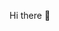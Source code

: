 Hi there 👋

<!--
**Villewalle98/Villewalle98** is a ✨ _special_ ✨ repository because its `README.md` (this file) appears on your GitHub profile.

Here are some ideas to get you started:

- 🔭 I’m currently working on my thesis project, where I will investigate how BESS can minimize risks in PPAs
- 🌱 I’m currently learning GitHub!
- ⚡ Fun fact: I love snowboarding, surfing and renewable energy!
-->
